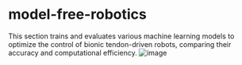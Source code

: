 # model-free-robotics
This section trains and evaluates various machine learning models to optimize the control of bionic tendon-driven robots, comparing their accuracy and computational efficiency.
![image]([https://github.com/poyuhs/model-free-robotics/result/fig_dataCollection_pitchYaw_2D.png?raw=true](https://github.com/poyuhs/model-free-robotics/blob/main/result/fig_dataCollection_pitchYaw_2D.png))
